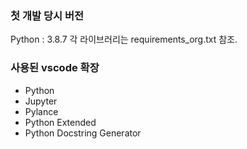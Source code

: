 ### 첫 개발 당시 버전
Python : 3.8.7
각 라이브러리는 requirements_org.txt 참조.

### 사용된 vscode 확장
- Python
- Jupyter
- Pylance
- Python Extended
- Python Docstring Generator